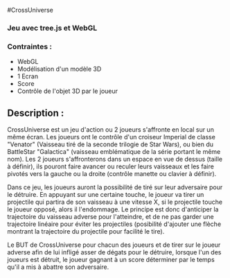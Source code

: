 #CrossUniverse

### Jeu avec tree.js et WebGL

### Contraintes : 
- WebGL
- Modélisation d'un modèle 3D
- 1 Ecran
- Score
- Contrôle de l'objet 3D par le joueur

## Description :
CrossUniverse est un jeu d'action ou 2 joueurs s'affronte en local sur un même écran.
Les joueurs ont le contrôle d'un croiseur Imperial de classe "Venator" (Vaisseau tiré de la seconde trilogie de Star Wars), ou bien du BattleStar "Galactica" (vaisseau emblématique de la série portant le même nom). Les 2 joueurs s'affronterons dans un espace en vue de dessus (taille à définir), ils pouront faire avancer ou reculer leurs vaisseaux et les faire pivotés vers la gauche ou la droite (contrôle manette ou clavier à définir).

Dans ce jeu, les joueurs auront la possibilité de tiré sur leur adversaire pour le détruire. En appuyant sur une certaine touche, le joueur va tirer un projectile qui partira de son vaisseau à une vitesse X, si le projectile touche le joueur opposé, alors il l'endommage. Le principe est donc d'anticiper la trajectoire du vaisseau adverse pour l'atteindre, et de ne pas garder une trajectoire linéaire pour éviter les projectiles (posibilité d'ajouter une flèche montrant la trajectoire du projectile pour facilité le tire).

Le BUT de CrossUniverse pour chacun des joueurs et de tirer sur le joueur adverse afin de lui infligé asser de dégats pour le détruire, lorsque l'un des joueurs est détruit, le joueur gagnant à un score déterminer par le temps qu'il a mis à abattre son adversaire.
